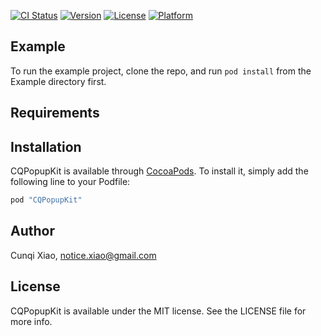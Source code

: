 [![CI Status](http://img.shields.io/travis/cunqi/CQPopupKit.svg?style=flat)](https://travis-ci.org/cunqi/CQPopupKit)
[![Version](https://img.shields.io/cocoapods/v/CQPopupKit.svg?style=flat)](http://cocoapods.org/pods/CQPopupKit)
[![License](https://img.shields.io/cocoapods/l/CQPopupKit.svg?style=flat)](http://cocoapods.org/pods/CQPopupKit)
[![Platform](https://img.shields.io/cocoapods/p/CQPopupKit.svg?style=flat)](http://cocoapods.org/pods/CQPopupKit)

## Example

To run the example project, clone the repo, and run `pod install` from the Example directory first.

## Requirements

## Installation

CQPopupKit is available through [CocoaPods](http://cocoapods.org). To install
it, simply add the following line to your Podfile:

```ruby
pod "CQPopupKit"
```

## Author

Cunqi Xiao, notice.xiao@gmail.com

## License

CQPopupKit is available under the MIT license. See the LICENSE file for more info.
